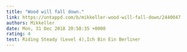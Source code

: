 ```yaml
---
title: "Wood will fall down."
link: https://untappd.com/b/mikkeller-wood-will-fall-down/2440047
authors: Mikkeller
date: Mon, 31 Dec 2018 20:58:35 +0000
rating: 4
test: Riding Steady (Level 4),Ich Bin Ein Berliner
---
```

